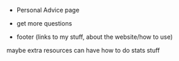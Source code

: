 - Personal Advice page
- get more questions

- footer (links to my stuff, about the website/how to use)


maybe extra resources can have how to do stats stuff
